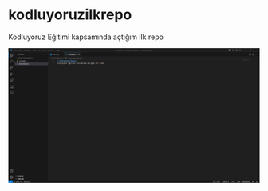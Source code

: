 # kodluyoruzilkrepo
Kodluyoruz Eğitimi kapsamında açtığım ilk repo


![Proje resim](img/projectImg.png)